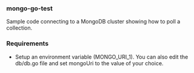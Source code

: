 ### mongo-go-test

Sample code connecting to a MongoDB cluster showing how to poll a collection.

### Requirements
- Setup an environment variable (MONGO_URI_1). You can also edit the db/db.go file and set mongoUri to the value of your choice.